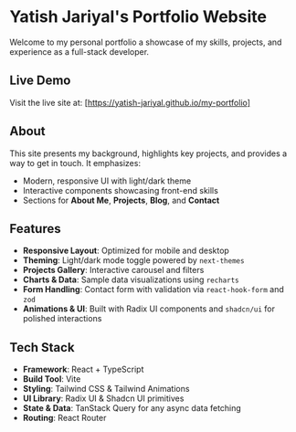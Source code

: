 # Yatish Jariyal's Portfolio Website

Welcome to my personal portfolio a showcase of my skills, projects, and experience as a full-stack developer.

## Live Demo

Visit the live site at: [https://yatish-jariyal.github.io/my-portfolio]

## About

This site presents my background, highlights key projects, and provides a way to get in touch. It emphasizes:

- Modern, responsive UI with light/dark theme
- Interactive components showcasing front-end skills
- Sections for **About Me**, **Projects**, **Blog**, and **Contact**

## Features

- **Responsive Layout**: Optimized for mobile and desktop
- **Theming**: Light/dark mode toggle powered by `next-themes`
- **Projects Gallery**: Interactive carousel and filters
- **Charts & Data**: Sample data visualizations using `recharts`
- **Form Handling**: Contact form with validation via `react-hook-form` and `zod`
- **Animations & UI**: Built with Radix UI components and `shadcn/ui` for polished interactions

## Tech Stack

- **Framework**: React + TypeScript
- **Build Tool**: Vite
- **Styling**: Tailwind CSS & Tailwind Animations
- **UI Library**: Radix UI & Shadcn UI primitives
- **State & Data**: TanStack Query for any async data fetching
- **Routing**: React Router
